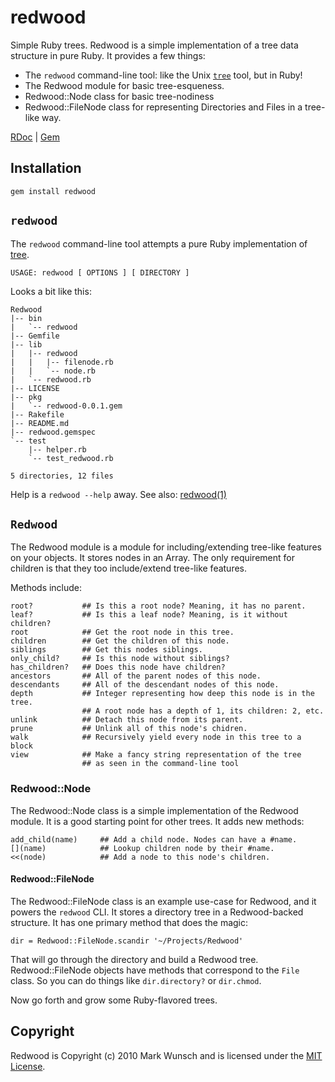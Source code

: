 # redwood

Simple Ruby trees. Redwood is a simple implementation of a tree data structure in pure Ruby. It provides a few things:

+ The `redwood` command-line tool: like the Unix [`tree`](http://mama.indstate.edu/users/ice/tree/) tool, but in Ruby!
+ The Redwood module for basic tree-esqueness.
+ Redwood::Node class for basic tree-nodiness
+ Redwood::FileNode class for representing Directories and Files in a tree-like way.

[RDoc](http://rdoc.info/projects/mwunsch/redwood) | [Gem](http://rubygems.org/gems/redwood)

## Installation

	gem install redwood

## `redwood`

The `redwood` command-line tool attempts a pure Ruby implementation of [tree](http://man.cx/tree).

	USAGE: redwood [ OPTIONS ] [ DIRECTORY ]
	
Looks a bit like this:

	Redwood
	|-- bin
	|   `-- redwood
	|-- Gemfile
	|-- lib
	|   |-- redwood
	|   |   |-- filenode.rb
	|   |   `-- node.rb
	|   `-- redwood.rb
	|-- LICENSE
	|-- pkg
	|   `-- redwood-0.0.1.gem
	|-- Rakefile
	|-- README.md
	|-- redwood.gemspec
	`-- test
	    |-- helper.rb
	    `-- test_redwood.rb

	5 directories, 12 files
	
Help is a `redwood --help` away. See also: [redwood(1)](http://mwunsch.github.com/redwood/)

## `Redwood`

The Redwood module is a module for including/extending tree-like features on your objects. It stores nodes in an Array. The only requirement for children is that they too include/extend tree-like features.

Methods include:

	root?	 		## Is this a root node? Meaning, it has no parent.
	leaf? 			## Is this a leaf node? Meaning, is it without children?
	root  			## Get the root node in this tree.
	children 		## Get the children of this node.
	siblings		## Get this nodes siblings.
	only_child? 	## Is this node without siblings?
	has_children? 	## Does this node have children?
	ancestors 		## All of the parent nodes of this node.
	descendants 	## All of the descendant nodes of this node.
	depth 			## Integer representing how deep this node is in the tree.
					## A root node has a depth of 1, its children: 2, etc.
	unlink			## Detach this node from its parent.
	prune			## Unlink all of this node's chidren.
	walk			## Recursively yield every node in this tree to a block
	view			## Make a fancy string representation of the tree
					## as seen in the command-line tool
					
### Redwood::Node

The Redwood::Node class is a simple implementation of the Redwood module. It is a good starting point for other trees. It adds new methods:

	add_child(name)		## Add a child node. Nodes can have a #name.
	[](name)			## Lookup children node by their #name.
	<<(node)			## Add a node to this node's children.
	
#### Redwood::FileNode
	
The Redwood::FileNode class is an example use-case for Redwood, and it powers the `redwood` CLI. It stores a directory tree in a Redwood-backed structure. It has one primary method that does the magic:

	dir = Redwood::FileNode.scandir '~/Projects/Redwood'
	
That will go through the directory and build a Redwood tree. Redwood::FileNode objects have methods that correspond to the `File` class. So you can do things like `dir.directory?` or `dir.chmod`.

Now go forth and grow some Ruby-flavored trees.

## Copyright

Redwood is Copyright (c) 2010 Mark Wunsch and is licensed under the [MIT License](http://creativecommons.org/licenses/MIT/).
